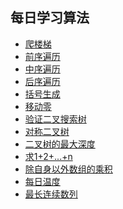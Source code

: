 ## 每日学习算法
[basic]: https://marhovey.github.io/daily-improve/
- [爬楼梯](https://marhovey.github.io/daily-improve/爬楼梯(climb%20stairs))
- [前序遍历](https://marhovey.github.io/daily-improve/前序遍历(binary%20tree%20preorder%20traversal))
- [中序遍历](https://marhovey.github.io/daily-improve/中序遍历(binary%20tree%20inorder%20traversal))
- [后序遍历](https://marhovey.github.io/daily-improve/后序遍历(binary%20tree%20postorder%20traversal))
- [括号生成](https://marhovey.github.io/daily-improve/括号生成(generate%20parenthesis))
- [移动零](https://marhovey.github.io/daily-improve/移动零(move%20zeroes))
- [验证二叉搜索树](https://marhovey.github.io/daily-improve/验证二叉搜索树(validate%20binary%20search%20tree))
- [对称二叉树](https://marhovey.github.io/daily-improve/对称二叉树(symmetric%20tree))
- [二叉树的最大深度](https://marhovey.github.io/daily-improve/二叉树的最大深度(maximum%20depth%20of%20binary))
- [求1+2+...+n](https://marhovey.github.io/daily-improve/求1%2B2%2B...%2Bn)
- [除自身以外数组的乘积](https://marhovey.github.io/daily-improve/除自身以外数组的乘积)
- [每日温度](https://marhovey.github.io/daily-improve/每日温度)
- [最长连续数列](https://marhovey.github.io/daily-improve/最长连续数列)